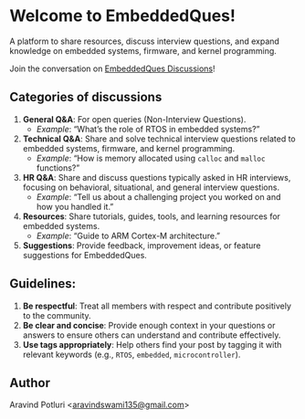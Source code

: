 # Welcome to EmbeddedQues!  
A platform to share resources, discuss interview questions, and expand knowledge on embedded systems, firmware, and kernel programming.  

Join the conversation on [EmbeddedQues Discussions](https://github.com/cipherswami/EmbeddedQues/discussions)!

## Categories of discussions  
1. **General Q&A**: For open queries (Non-Interview Questions).  
   - *Example*: “What’s the role of RTOS in embedded systems?”
2. **Technical Q&A**: Share and solve technical interview questions related to embedded systems, firmware, and kernel programming.  
   - *Example*: “How is memory allocated using `calloc` and `malloc` functions?”  
3. **HR Q&A**: Share and discuss questions typically asked in HR interviews, focusing on behavioral, situational, and general interview questions.  
   - *Example*: “Tell us about a challenging project you worked on and how you handled it.”
4. **Resources**: Share tutorials, guides, tools, and learning resources for embedded systems.  
   - *Example*: “Guide to ARM Cortex-M architecture.”
5. **Suggestions**: Provide feedback, improvement ideas, or feature suggestions for EmbeddedQues.   

## Guidelines:
1. **Be respectful**: Treat all members with respect and contribute positively to the community.
2. **Be clear and concise**: Provide enough context in your questions or answers to ensure others can understand and contribute effectively.
3. **Use tags appropriately**: Help others find your post by tagging it with relevant keywords (e.g., `RTOS`, `embedded`, `microcontroller`).

## Author
Aravind Potluri <[aravindswami135@gmail.com](mailto:aravindswami135@gmail.com)>  
